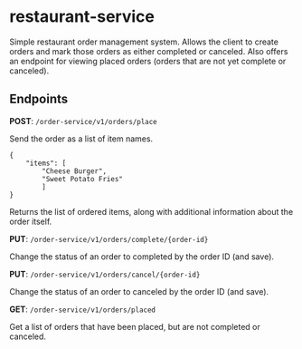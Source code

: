 # restaurant-service

Simple restaurant order management system. Allows the client to create orders and mark those orders as either completed or canceled. Also offers an endpoint for viewing placed orders (orders that are not yet complete or canceled).

## Endpoints

**POST**: `/order-service/v1/orders/place`

Send the order as a list of item names.
```
{
	"items": [
		"Cheese Burger",
		"Sweet Potato Fries"
		]
}
```
Returns the list of ordered items, along with additional information about the order itself. 


**PUT**: `/order-service/v1/orders/complete/{order-id}`

Change the status of an order to completed by the order ID (and save).


**PUT**: `/order-service/v1/orders/cancel/{order-id}`

Change the status of an order to canceled by the order ID (and save).


**GET**: `/order-service/v1/orders/placed`

Get a list of orders that have been placed, but are not completed or canceled. 
